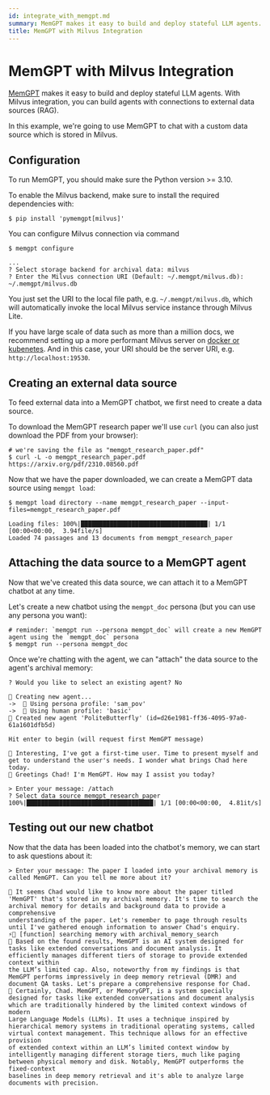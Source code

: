 ```yaml
---
id: integrate_with_memgpt.md
summary: MemGPT makes it easy to build and deploy stateful LLM agents. With Milvus integration, you can build agents with connections to external data sources (RAG).
title: MemGPT with Milvus Integration
---
```


# MemGPT with Milvus Integration

[MemGPT](https://memgpt.readme.io/docs/index) makes it easy to build and deploy stateful LLM agents. With Milvus integration, you can build agents with connections to external data sources (RAG).

In this example, we're going to use MemGPT to chat with a custom data source which is stored in Milvus. 

## Configuration

To run MemGPT, you should make sure the Python version >= 3.10.

To enable the Milvus backend, make sure to install the required dependencies with:

```shell
$ pip install 'pymemgpt[milvus]'
```

You can configure Milvus connection via command 

```shell
$ memgpt configure
```

```shell
...
? Select storage backend for archival data: milvus
? Enter the Milvus connection URI (Default: ~/.memgpt/milvus.db): ~/.memgpt/milvus.db
```
You just set the URI to the local file path, e.g. `~/.memgpt/milvus.db`, which will automatically invoke the local Milvus service instance through Milvus Lite.

If you have large scale of data such as more than a million docs, we recommend setting up a more performant Milvus server on [docker or kubenetes](https://milvus.io/docs/quickstart.md).
And in this case, your URI should be the server URI, e.g. `http://localhost:19530`.

## Creating an external data source

To feed external data into a MemGPT chatbot, we first need to create a data source.

To download the MemGPT research paper we'll use `curl` (you can also just download the PDF from your browser):

```shell
# we're saving the file as "memgpt_research_paper.pdf"
$ curl -L -o memgpt_research_paper.pdf https://arxiv.org/pdf/2310.08560.pdf
```

Now that we have the paper downloaded, we can create a MemGPT data source using `memgpt load`:

```shell
$ memgpt load directory --name memgpt_research_paper --input-files=memgpt_research_paper.pdf
```

```text
Loading files: 100%|███████████████████████████████████| 1/1 [00:00<00:00,  3.94file/s]
Loaded 74 passages and 13 documents from memgpt_research_paper
```

## Attaching the data source to a MemGPT agent

Now that we've created this data source, we can attach it to a MemGPT chatbot at any time.

Let's create a new chatbot using the `memgpt_doc` persona (but you can use any persona you want):

```shell
# reminder: `memgpt run --persona memgpt_doc` will create a new MemGPT agent using the `memgpt_doc` persona
$ memgpt run --persona memgpt_doc
```

Once we're chatting with the agent, we can "attach" the data source to the agent's archival memory:

```text
? Would you like to select an existing agent? No

🧬 Creating new agent...
->  🤖 Using persona profile: 'sam_pov'
->  🧑 Using human profile: 'basic'
🎉 Created new agent 'PoliteButterfly' (id=d26e1981-ff36-4095-97a0-61a1601dfb5d)

Hit enter to begin (will request first MemGPT message)

💭 Interesting, I've got a first-time user. Time to present myself and get to understand the user's needs. I wonder what brings Chad here today.
🤖 Greetings Chad! I'm MemGPT. How may I assist you today?

> Enter your message: /attach
? Select data source memgpt_research_paper
100%|███████████████████████████████████| 1/1 [00:00<00:00,  4.81it/s]
```

## Testing out our new chatbot

Now that the data has been loaded into the chatbot's memory, we can start to ask questions about it:

```text
> Enter your message: The paper I loaded into your archival memory is called MemGPT. Can you tell me more about it?

💭 It seems Chad would like to know more about the paper titled 'MemGPT' that's stored in my archival memory. It's time to search the archival memory for details and background data to provide a comprehensive
understanding of the paper. Let's remember to page through results until I've gathered enough information to answer Chad's enquiry.
⚡🧠 [function] searching memory with archival_memory_search
💭 Based on the found results, MemGPT is an AI system designed for tasks like extended conversations and document analysis. It efficiently manages different tiers of storage to provide extended context within
the LLM’s limited cap. Also, noteworthy from my findings is that MemGPT performs impressively in deep memory retrieval (DMR) and document QA tasks. Let's prepare a comprehensive response for Chad.
🤖 Certainly, Chad. MemGPT, or MemoryGPT, is a system specially designed for tasks like extended conversations and document analysis which are traditionally hindered by the limited context windows of modern 
Large Language Models (LLMs). It uses a technique inspired by hierarchical memory systems in traditional operating systems, called virtual context management. This technique allows for an effective provision 
of extended context within an LLM’s limited context window by intelligently managing different storage tiers, much like paging between physical memory and disk. Notably, MemGPT outperforms the fixed-context 
baselines in deep memory retrieval and it's able to analyze large documents with precision.

```
